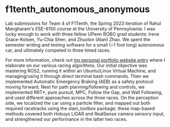 # f1tenth_autonomous_anonymous
Lab submissions for Team 4 of F1Tenth, the Spring 2023 iteration of Rahul Mangharam's ESE-6150 course at the University of Pennsylvania. I was lucky enough to work with three fellow UPenn ROBO grad students: Irene Grace-Kolsen, Yu-Chia Shen, and Zhuolon (Alan) Zhao. We spent the semester writing and testing software for a small (~1 foot long) autonomous car, and ultimately competed in three timed races.

For more information, check out [my personal portfolio website entry](https://www.jason-friedman.me/projects/f1tenth) where I elaborate on our various racing algorithms. Our initial objective was mastering ROS2, running it within an Ubuntu/Linux Virtual Machine, and managing/using it through direct terminal bash commands. Then we implemented Automatic Emergency Braking (AEB) as a safety protocol moving forward. Next for path planning/following and controls, we implemented RRT*, pure pursuit, MPC, Follow the Gap, and Wall Following, and used different approaches across the three races. On the perception side, we localized the car using a particle filter, and mapped out both required racetracks using the slam_toolbox package; these map-based methods covered both Hokuyo LiDAR and RealSense camera sensory input, and strengthened our performance in the latter two races.

